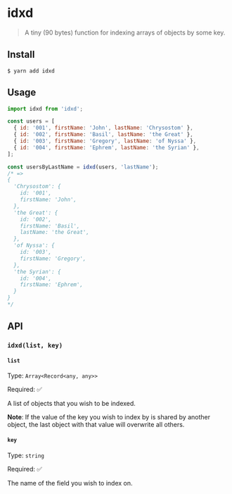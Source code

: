 # idxd

> A tiny (90 bytes) function for indexing arrays of objects by some key.

## Install

```
$ yarn add idxd
```

## Usage

```js
import idxd from 'idxd';

const users = [
  { id: '001', firstName: 'John', lastName: 'Chrysostom' },
  { id: '002', firstName: 'Basil', lastName: 'the Great' },
  { id: '003', firstName: 'Gregory', lastName: 'of Nyssa' },
  { id: '004', firstName: 'Ephrem', lastName: 'the Syrian' },
];

const usersByLastName = idxd(users, 'lastName');
/* =>
{
  'Chrysostom': {
    id: '001',
    firstName: 'John',
  },
  'the Great': {
    id: '002',
    firstName: 'Basil',
    lastName: 'the Great',
  },
  'of Nyssa': {
    id: '003',
    firstName: 'Gregory',
  },
  'the Syrian': {
    id: '004',
    firstName: 'Ephrem',
  }
}
*/
```

## API

### `idxd(list, key)`

#### `list`

Type: `Array<Record<any, any>>`

Required: ✅

A list of objects that you wish to be indexed.

**Note**: If the value of the key you wish to index by is shared by another object, the last object with that value will overwrite all others.

#### `key`

Type: `string`

Required: ✅

The name of the field you wish to index on.
